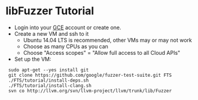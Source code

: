 # libFuzzer Tutorial

* Login into your [GCE](https://cloud.google.com/compute/) account or create one.
* Create a new VM and ssh to it
   * Ubuntu 14.04 LTS is recommended, other VMs may or may not work
   * Choose as many CPUs as you can
   * Choose "Access scopes" = "Allow full access to all Cloud APIs"
* Set up the VM: 
```
 sudo apt-get --yes install git 
 git clone https://github.com/google/fuzzer-test-suite.git FTS
 ./FTS/tutorial/install-deps.sh
 ./FTS/tutorial/install-clang.sh
 svn co http://llvm.org/svn/llvm-project/llvm/trunk/lib/Fuzzer
 ```
